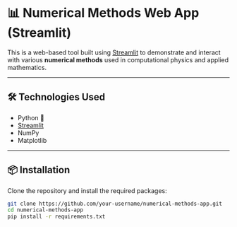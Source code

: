 # 📊 Numerical Methods Web App (Streamlit)

This is a web-based tool built using [Streamlit](https://streamlit.io/) to demonstrate and interact with various **numerical methods** used in computational physics and applied mathematics.

---

## 🛠️ Technologies Used

- Python 🐍
- [Streamlit](https://streamlit.io/)
- NumPy
- Matplotlib

---

## 📦 Installation

Clone the repository and install the required packages:

```bash
git clone https://github.com/your-username/numerical-methods-app.git
cd numerical-methods-app
pip install -r requirements.txt
